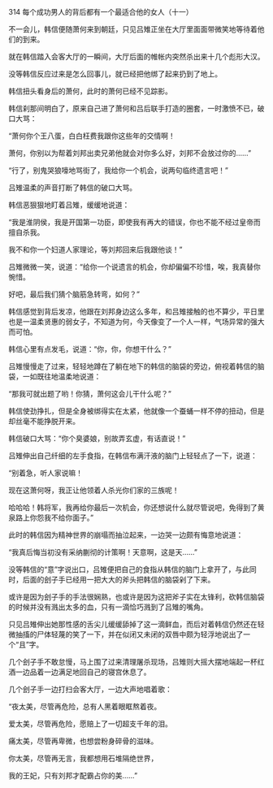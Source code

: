 314 每个成功男人的背后都有一个最适合他的女人（十一）



不一会儿，韩信便随萧何来到朝廷，只见吕雉正坐在大厅里面面带微笑地等待着他们的到来。

就在韩信踏入会客大厅的一瞬间，大厅后面的帷帐内突然杀出来十几个彪形大汉。

没等韩信反应过来是怎么回事儿，就已经把他绑了起来扔到了地上。

韩信扭头看身后的萧何，此时的萧何已经不见踪影。

韩信刹那间明白了，原来自己进了萧何和吕后联手打造的圈套，一时激愤不已，破口大骂：

“萧何你个王八蛋，白白枉费我跟你这些年的交情啊！

萧何，你别以为帮着刘邦出卖兄弟他就会对你多么好，刘邦不会放过你的……”



“行了，别鬼哭狼嚎地骂街了，我给你一个机会，说两句临终遗言吧！”

吕雉温柔的声音打断了韩信的破口大骂。

韩信恶狠狠地盯着吕雉，缓缓地说道：

“我是淮阴侯，我是开国第一功臣，即使我有再大的错误，你也不能不经过皇帝而擅自杀我。

我不和你一个妇道人家理论，等刘邦回来后我跟他谈！”

吕雉微微一笑，说道：“给你一个说遗言的机会，你却偏偏不珍惜，唉，我真替你惋惜。

好吧，最后我们猜个脑筋急转弯，如何？”



韩信感觉到背后发凉，他跟在刘邦身边这么多年，和吕雉接触的也不算少，平日里也是一温柔贤惠的弱女子，不知道为何，今天像变了一个人一样，气场异常的强大而可怕。

韩信心里有点发毛，说道：“你，你，你想干什么？” 

吕雉慢慢走了过来，轻轻地蹲在了躺在地下的韩信的脑袋的旁边，俯视着韩信的脑袋，一如既往地温柔地说道：

“那我可就出题了哟！你猜，萧何这会儿干什么呢？”



韩信使劲挣扎，但是全身被绑得实在太紧，他就像一个蚕蛹一样不停的扭动，但是却丝毫不能挣脱开来。

韩信破口大骂：“你个臭婆娘，别故弄玄虚，有话直说！”

吕雉伸出自己纤细的左手食指，在韩信布满汗液的脑门上轻轻点了一下，说道：

“别着急，听人家说嘛！

现在这萧何呀，我正让他领着人杀光你们家的三族呢！

哈哈哈！韩将军，我再给你最后一次机会，你还想说什么就尽管说吧，免得到了黄泉路上你怨我不给你面子。”



此时的韩信因为精神世界的崩塌而抽泣起来，一边哭一边颇有悔意地说道：

“我真后悔当初没有采纳蒯彻的计策啊！天意啊，这是天……”

没等韩信的“意”字说出口，吕雉便把自己的食指从韩信的脑门上拿开了，与此同时，后面的刽子手已经用一把大大的斧头把韩信的脑袋剁了下来。



或许是因为刽子手的手法很娴熟，也或许是因为这把斧子实在太锋利，砍韩信脑袋的时候并没有溅出太多的血，只有一滴恰巧溅到了吕雉的嘴角。

只见吕雉伸出她那性感的舌尖儿缓缓舔掉了这一滴鲜血，而后对着韩信仍然还在轻微抽搐的尸体轻蔑的笑了一下，并在似闭又未闭的双唇中颇为轻浮地说出了一个“且”字。



几个刽子手不敢怠慢，马上围了过来清理屠杀现场，吕雉则大摇大摆地端起一杯红酒一边品着一边满足地回自己的寝宫休息了。

几个刽子手一边打扫会客大厅，一边大声地唱着歌：

“夜太美，尽管再危险，总有人黑着眼眶熬着夜。

爱太美，尽管再危险，愿赔上了一切超支千年的泪。

痛太美，尽管再卑微，也想尝粉身碎骨的滋味。

你太美，尽管再无言，我都想用石堆隔绝世界，

我的王妃，只有刘邦才配霸占你的美……”

